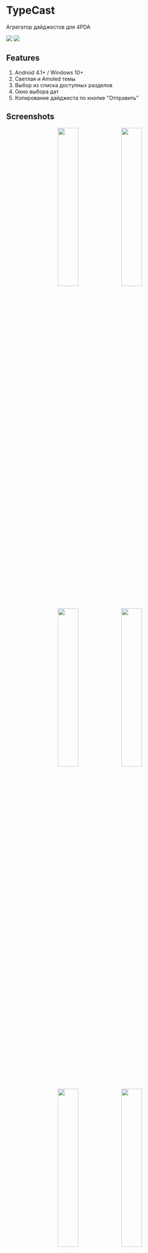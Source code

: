 # TypeCast
 Агрегатор дайджестов для 4PDA

<a href="https://github.com/Keddnyo/TypeCast/releases"><img src="https://img.shields.io/github/downloads/keddnyo/typecast/total?style=for-the-badge"></a>
<a href="https://github.com/Keddnyo/TypeCast/releases/latest"><img src="https://img.shields.io/github/downloads/keddnyo/typecast/latest/total?label=Latest%20downloads&style=for-the-badge"></a>

## Features
1. Android 4.1+ / Windows 10+
2. Светлая и Amoled темы
3. Выбор из списка доступных разделов
4. Окно выбора дат
5. Копирование дайджеста по кнопке "Отправить"

## Screenshots
<p align="center">
  <img src="https://user-images.githubusercontent.com/65981689/234011916-fe720f36-74fc-42ea-a599-8e1c2059cb41.jpg" max-width="100%" width="33%">
  <img src="https://user-images.githubusercontent.com/65981689/234011925-7b5da3f8-9c40-4a01-923f-e8426f404f37.jpg" max-width="100%" width="33%">
  <img src="https://user-images.githubusercontent.com/65981689/234011926-b45bb20e-5a8a-4a8a-8726-a6e4d00baff1.jpg" max-width="100%" width="33%">
  <img src="https://user-images.githubusercontent.com/65981689/234013003-7ea83a63-446e-4e03-a741-2a4a04c58548.jpg" max-width="100%" width="33%">
  <img src="https://user-images.githubusercontent.com/65981689/234013008-4d98bfba-d3e7-47f9-a8e2-b438b3e85b4f.jpg" max-width="100%" width="33%">
  <img src="https://user-images.githubusercontent.com/65981689/234012995-23c3a2ad-a993-4a57-bfec-808e73d8b322.jpg" max-width="100%" width="33%">
</p>

[Show on English](https://github.com/Keddnyo/TypeCast/blob/master/README.md)
